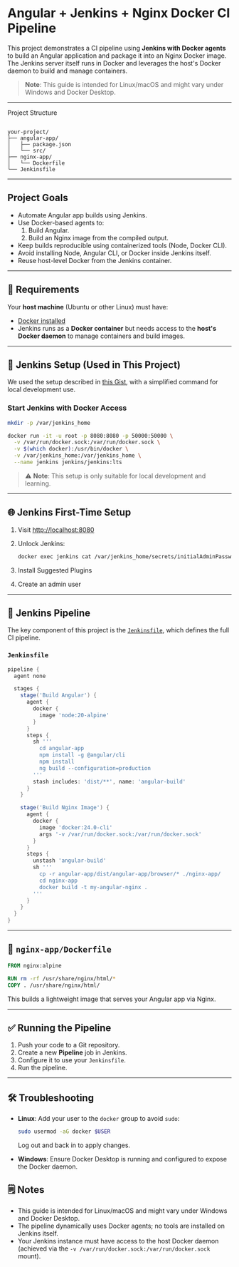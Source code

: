 # Angular + Jenkins + Nginx Docker CI Pipeline

This project demonstrates a CI pipeline using **Jenkins with Docker agents** to build an Angular application and package it into an Nginx Docker image. The Jenkins server itself runs in Docker and leverages the host's Docker daemon to build and manage containers.

> **Note**: This guide is intended for Linux/macOS and might vary under Windows and Docker Desktop.

---

Project Structure

```

your-project/
├── angular-app/
│   ├── package.json
│   └── src/
├── nginx-app/
│   └── Dockerfile
└── Jenkinsfile

````

---

##  Project Goals

- Automate Angular app builds using Jenkins.
- Use Docker-based agents to:
  1. Build Angular.
  2. Build an Nginx image from the compiled output.
- Keep builds reproducible using containerized tools (Node, Docker CLI).
- Avoid installing Node, Angular CLI, or Docker inside Jenkins itself.
- Reuse host-level Docker from the Jenkins container.

---

## 🧰 Requirements

Your **host machine** (Ubuntu or other Linux) must have:

- [Docker installed](https://docs.docker.com/get-docker/)
- Jenkins runs as a **Docker container** but needs access to the **host's Docker daemon** to manage containers and build images.

---

## 🚀 Jenkins Setup (Used in This Project)

We used the setup described in [this Gist](https://gist.github.com/afloesch/ea855b30cfb9f157dda8c207d40f05c0), with a simplified command for local development use.

### Start Jenkins with Docker Access

```bash
mkdir -p /var/jenkins_home

docker run -it -u root -p 8080:8080 -p 50000:50000 \
  -v /var/run/docker.sock:/var/run/docker.sock \
  -v $(which docker):/usr/bin/docker \
  -v /var/jenkins_home:/var/jenkins_home \
  --name jenkins jenkins/jenkins:lts
````

> ⚠️ **Note**: This setup is only suitable for local development and learning. 

---

## 🌐 Jenkins First-Time Setup

1. Visit [http://localhost:8080](http://localhost:8080)
2. Unlock Jenkins:

   ```bash
   docker exec jenkins cat /var/jenkins_home/secrets/initialAdminPassword
   ```
3. Install Suggested Plugins
4. Create an admin user

---

## 🧪 Jenkins Pipeline

The key component of this project is the [`Jenkinsfile`](./Jenkinsfile), which defines the full CI pipeline.

### `Jenkinsfile`

```groovy
pipeline {
  agent none

  stages {
    stage('Build Angular') {
      agent {
        docker {
          image 'node:20-alpine'
        }
      }
      steps {
        sh '''
          cd angular-app
          npm install -g @angular/cli
          npm install
          ng build --configuration=production
        '''
        stash includes: 'dist/**', name: 'angular-build'
      }
    }

    stage('Build Nginx Image') {
      agent {
        docker {
          image 'docker:24.0-cli'
          args '-v /var/run/docker.sock:/var/run/docker.sock'
        }
      }
      steps {
        unstash 'angular-build'
        sh '''
          cp -r angular-app/dist/angular-app/browser/* ./nginx-app/
          cd nginx-app
          docker build -t my-angular-nginx .
        '''
      }
    }
  }
}
```

---

## 🧱 `nginx-app/Dockerfile`

```Dockerfile
FROM nginx:alpine

RUN rm -rf /usr/share/nginx/html/*
COPY . /usr/share/nginx/html/
```

This builds a lightweight image that serves your Angular app via Nginx.

---

## ✅ Running the Pipeline

1. Push your code to a Git repository.
2. Create a new **Pipeline** job in Jenkins.
3. Configure it to use your `Jenkinsfile`.
4. Run the pipeline.

---

## 🛠️ Troubleshooting

- **Linux**: Add your user to the `docker` group to avoid `sudo`:
  ```bash
  sudo usermod -aG docker $USER
  ```
  Log out and back in to apply changes.

- **Windows**: Ensure Docker Desktop is running and configured to expose the Docker daemon.


## 🗒️ Notes

* This guide is intended for Linux/macOS and might vary under Windows and Docker Desktop.
* The pipeline dynamically uses Docker agents; no tools are installed on Jenkins itself.
* Your Jenkins instance must have access to the host Docker daemon (achieved via the `-v /var/run/docker.sock:/var/run/docker.sock` mount).

